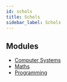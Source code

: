 ```yaml
---
id: schols
title: Schols
sidebar_label: Schols
---
```

## Modules

-   [Computer Systems](computer-systems.md)
-   [Maths](maths.md)
-   [Programming](programming.md)
